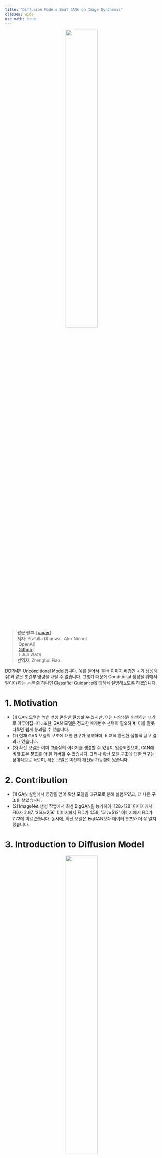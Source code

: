 ```yaml
---
title: "Diffusion Models Beat GANs on Image Synthesis"
classes: wide
use_math: true
---
```


<figure align="center">
  <img src="{{ '/assets/image/2023-12-08-ADM/0.png' | relative_url }}" width="50%">
</figure>

> **원문 링크**: [[paper](https://arxiv.org/pdf/2105.05233.pdf)]<br>
> **저자**: Prafulla Dhariwal, Alex Nichol<br>
> [OpenAI]<br>
> [[Github](https://github.com/openai/guided-diffusion)]<br>
> [1 Jun 2021]<br>
> **번역자**: Zhenghui Piao

DDPM은 Unconditional Model입니다. 예를 들어서 '흰색 이미지 배경인 시계 생성해줘'와 같은 조건부 명령을 내릴 수 없습니다. 그렇기 때문에 Conditional 생성을 위해서 알아야 하는 논문 중 하나인 Classifier Guidance에 대해서 설명해보도록 하겠습니다.

# 1. Motivation

- (1) GAN 모델은 높은 생성 품질을 달성할 수 있지만, 이는 다양성을 희생하는 대가로 이루어집니다. 또한, GAN 모델은 정교한 매개변수 선택이 필요하며, 이를 잘못 다루면 쉽게 붕괴될 수 있습니다. 
- (2) 현재 GAN 모델의 구조에 대한 연구가 풍부하며, 비교적 완전한 실험적 탐구 결과가 있습니다.
- (3) 확산 모델은 이미 고품질의 이미지를 생성할 수 있음이 입증되었으며, GAN에 비해 표본 분포를 더 잘 커버할 수 있습니다. 그러나 확산 모델 구조에 대한 연구는 상대적으로 적으며, 확산 모델은 여전히 개선될 가능성이 있습니다.

# 2. Contribution
- (1) GAN 실험에서 영감을 얻어 확산 모델을 대규모로 분해 실험하였고, 더 나은 구조를 찾았습니다.
- (2) ImageNet 생성 작업에서 최신 BigGAN을 능가하여 '128×128' 이미지에서 FID가 2.97, '256×256' 이미지에서 FID가 4.59, '512×512' 이미지에서 FID가 7.72에 이르렀습니다. 동시에, 확산 모델은 BigGAN보다 데이터 분포와 더 잘 일치했습니다.

# 3. Introduction to Diffusion Model 

<figure align="center">
  <img src="{{ '/assets/image/2023-12-08-ADM/1.png' | relative_url }}" width="50%">
</figure>

## 3.1 Forward Process

- 이미지(X_0) 가 완전한 Gaussian Noise(x_T) 가 될 때까지 Gaussian Noise를 점직적으로 추가하는 Markov Process
-현재 이미지가 주어졌을 때 1초 후 이미지는 평균이 \(\mu_{t+1}\) 이고 분산이 \(\sigma^2_{t+1}\) 인 Gaussian을 따른다.

\[
\sqrt{1 - \beta_t X_{t-1}}
\]


